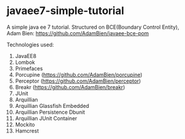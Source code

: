 # javaee7-simple-tutorial

A simple java ee 7 tutorial.
Structured on BCE(Boundary Control Entity), Adam Bien: https://github.com/AdamBien/javaee-bce-pom

Technologies used:
1) JavaEE8
2) Lombok
3) Primefaces
4) Porcupine (https://github.com/AdamBien/porcupine)
5) Perceptor (https://github.com/AdamBien/perceptor)
6) Breakr (https://github.com/AdamBien/breakr)
7) JUnit
8) Arquillian
9) Arquillian Glassfish Embedded
10) Arquillian Persistence Dbunit
11) Arquillian JUnit Container
12) Mockito
13) Hamcrest
